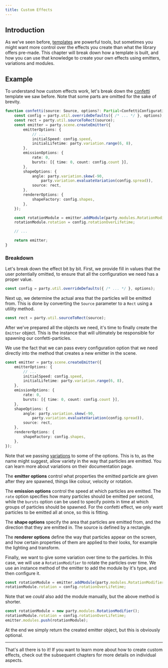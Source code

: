```yaml
---
title: Custom Effects
---
```


## Introduction

As we've seen before, [templates](/docs/templates) are powerful tools, but sometimes you might want more control over the effects you create than what the library offers pre-made. This chapter will break down how a template is built, and how you can use that knowledge to create your own effects using emitters, variations and modules.

## Example

To understand how custom effects work, let's break down the [confetti](/docs/templates#confetti) template we saw before. Note that some parts are omitted for the sake of brevity.

```ts
function confetti(source: Source, options?: Partial<ConfettiConfiguration>): Emitter {
    const config = party.util.overrideDefaults({ /* ... */ }, options);
    const rect = party.util.sourceToRect(source);
    const emitter = party.scene.createEmitter({
        emitterOptions: {
            // ...
            initialSpeed: config.speed,
            initialLifetime: party.variation.range(6, 8),
        },
        emissionOptions: {
            rate: 0,
            bursts: [{ time: 0, count: config.count }],
        },
        shapeOptions: {
            angle: party.variation.skew(-90,
                party.variation.evaluateVariation(config.spread)),
            source: rect,
        },
        rendererOptions: {
            shapeFactory: config.shapes,
        },
    });

    const rotationModule = emitter.addModule(party.modules.RotationModifier);
    rotationModule.rotation = config.rotationOverLifetime;

    // ...

    return emitter;
}
```

### Breakdown

Let's break down the effect bit by bit. First, we provide fill in values that the user potentially omitted, to ensure that all the configuration we need has a proper value.

```ts
const config = party.util.overrideDefaults({ /* ... */ }, options);
```

Next up, we determine the actual area that the particles will be emitted from. This is done by converting the `Source` parameter to a `Rect` using a utility method.

```ts
const rect = party.util.sourceToRect(source);
```

After we've prepared all the objects we need, it's time to finally create the `Emitter` object. This is the instance that will ultimately be responsible for spawning our confetti-particles.

We use the fact that we can pass every configuration option that we need directly into the method that creates a new emitter in the scene.

```ts
const emitter = party.scene.createEmitter({
    emitterOptions: {
        // ...
        initialSpeed: config.speed,
        initialLifetime: party.variation.range(6, 8),
    },
    emissionOptions: {
        rate: 0,
        bursts: [{ time: 0, count: config.count }],
    },
    shapeOptions: {
        angle: party.variation.skew(-90,
            party.variation.evaluateVariation(config.spread)),
        source: rect,
    },
    rendererOptions: {
        shapeFactory: config.shapes,
    },
});
```

Note that we passing [variations](/docs/variations) to some of the options. This is to, as the name might suggest, allow variety in the way that particles are emitted. You can learn more about variations on their documentation page.

The **emitter options** control what properties the emitted particle are given after they are spawned, things like colour, velocity or rotation.

The **emission options** control the speed at which particles are emitted. The `rate` option specifies how many particles should be emitted per second, while the `bursts` option can be used to specify points in time at which groups of particles should be spawned. For the confetti effect, we only want particles to be emitted all at once, so this is fitting.

The **shape options** specify the area that particles are emitted from, and the direction that they are emitted in. The source is defined by a rectangle.

The **renderer options** define the way that particles appear on the screen, and how certain properties of them are applied to their looks, for example the lighting and transform.

Finally, we want to give some variation over time to the particles. In this case, we will use a `RotationModifier` to rotate the particles over time. We use an instance method of the emitter to add the module by it's type, and then configure it.

```ts
const rotationModule = emitter.addModule(party.modules.RotationModifier);
rotationModule.rotation = config.rotationOverLifetime;
```

Note that we _could_ also add the module manually, but the above method is shorter.

```ts
const rotationModule = new party.modules.RotationModifier();
rotationModule.rotation = config.rotationOverLifetime;
emitter.modules.push(rotationModule);
```

At the end we simply return the created emitter object, but this is obviously optional.

---

That's all there is to it! If you want to learn more about how to create custom effects, check out the subsequent chapters for more details on individual aspects.
